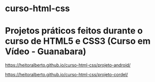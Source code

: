 # curso-html-css

<h1>Projetos práticos feitos durante o curso de HTML5 e CSS3 (Curso em Vídeo - Guanabara)</h1>


https://heitoralberto.github.io/curso-html-css/projeto-android/

https://heitoralberto.github.io/curso-html-css/projeto-cordel/
